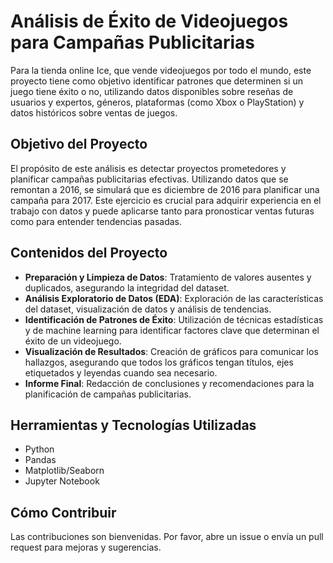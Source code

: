 # Análisis de Éxito de Videojuegos para Campañas Publicitarias

Para la tienda online Ice, que vende videojuegos por todo el mundo, este proyecto tiene como objetivo identificar patrones que determinen si un juego tiene éxito o no, utilizando datos disponibles sobre reseñas de usuarios y expertos, géneros, plataformas (como Xbox o PlayStation) y datos históricos sobre ventas de juegos.

## Objetivo del Proyecto
El propósito de este análisis es detectar proyectos prometedores y planificar campañas publicitarias efectivas. Utilizando datos que se remontan a 2016, se simulará que es diciembre de 2016 para planificar una campaña para 2017. Este ejercicio es crucial para adquirir experiencia en el trabajo con datos y puede aplicarse tanto para pronosticar ventas futuras como para entender tendencias pasadas.

## Contenidos del Proyecto
- **Preparación y Limpieza de Datos**: Tratamiento de valores ausentes y duplicados, asegurando la integridad del dataset.
- **Análisis Exploratorio de Datos (EDA)**: Exploración de las características del dataset, visualización de datos y análisis de tendencias.
- **Identificación de Patrones de Éxito**: Utilización de técnicas estadísticas y de machine learning para identificar factores clave que determinan el éxito de un videojuego.
- **Visualización de Resultados**: Creación de gráficos para comunicar los hallazgos, asegurando que todos los gráficos tengan títulos, ejes etiquetados y leyendas cuando sea necesario.
- **Informe Final**: Redacción de conclusiones y recomendaciones para la planificación de campañas publicitarias.

## Herramientas y Tecnologías Utilizadas
- Python
- Pandas
- Matplotlib/Seaborn
- Jupyter Notebook

## Cómo Contribuir
Las contribuciones son bienvenidas. Por favor, abre un issue o envía un pull request para mejoras y sugerencias.


